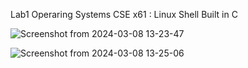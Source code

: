 Lab1 Operaring Systems CSE x61 : Linux Shell Built in C 

![Screenshot from 2024-03-08 13-23-47](https://github.com/WorldisAmen/Linux-Shell-OS/assets/145727573/d5416bd5-e408-426a-a796-0b6685fc1f99)


![Screenshot from 2024-03-08 13-25-06](https://github.com/WorldisAmen/Linux-Shell-OS/assets/145727573/f01d8552-f84c-4e8c-acc1-7844a055dee9)
